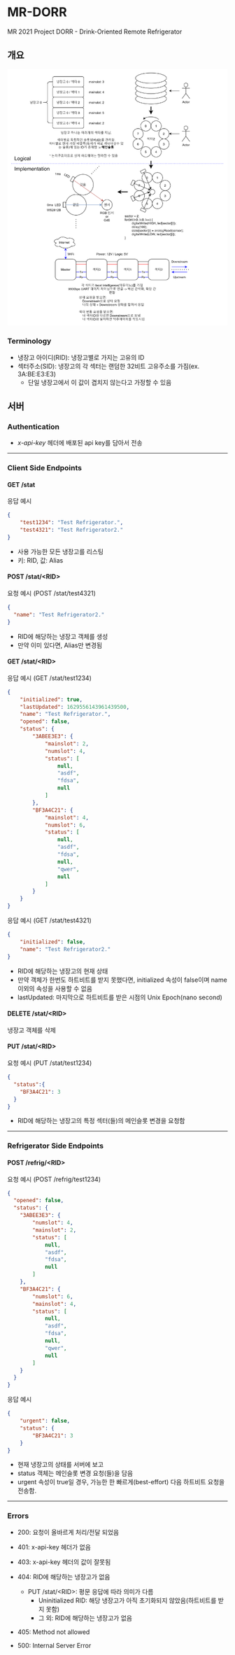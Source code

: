 # MR-DORR
 MR 2021 Project DORR - Drink-Oriented Remote Refrigerator

## 개요
![hardware](assets/hw.png)
### Terminology
* 냉장고 아이디(RID): 냉장고별로 가지는 고유의 ID
* 섹터주소(SID): 냉장고의 각 섹터는 랜덤한 32비트 고유주소를 가짐(ex. 3A:BE:E3:E3)
  * 단일 냉장고에서 이 값이 겹치지 않는다고 가정할 수 있음

## 서버

### Authentication

* *x-api-key* 헤더에 배포된 api key를 담아서 전송
---
### Client Side Endpoints

#### GET /stat
응답 예시
```json
{
    "test1234": "Test Refrigerator.",
    "test4321": "Test Refrigerator2."
}
```
* 사용 가능한 모든 냉장고를 리스팅
* 키: RID, 값: Alias

#### POST /stat/\<RID>
요청 예시 (POST /stat/test4321)
```json
{
  "name": "Test Refrigerator2."
}
```
* RID에 해당하는 냉장고 객체를 생성
* 만약 이미 있다면, Alias만 변경됨

#### GET /stat/\<RID>
응답 예시 (GET /stat/test1234)
```json
{
    "initialized": true,
    "lastUpdated": 1629556143961439500,
    "name": "Test Refrigerator.",
    "opened": false,
    "status": {
        "3ABEE3E3": {
            "mainslot": 2,
            "numslot": 4,
            "status": [
                null,
                "asdf",
                "fdsa",
                null
            ]
        },
        "BF3A4C21": {
            "mainslot": 4,
            "numslot": 6,
            "status": [
                null,
                "asdf",
                "fdsa",
                null,
                "qwer",
                null
            ]
        }
    }
}
```
응답 예시 (GET /stat/test4321)
```json
{
    "initialized": false,
    "name": "Test Refrigerator2."
}
```
* RID에 해당하는 냉장고의 현재 상태
* 만약 객체가 한번도 하트비트를 받지 못했다면, initialized 속성이 false이며 name이외의 속성을 사용할 수 없음
* lastUpdated: 마지막으로 하트비트를 받은 시점의 Unix Epoch(nano second)
  
#### DELETE /stat/\<RID>
냉장고 객체를 삭제

#### PUT /stat/\<RID>
요청 예시 (PUT /stat/test1234)
```json
{
  "status":{
    "BF3A4C21": 3
  }
}
```
* RID에 해당하는 냉장고의 특정 섹터(들)의 메인슬롯 변경을 요청함
---
### Refrigerator Side Endpoints

#### POST /refrig/\<RID>
요청 예시 (POST /refrig/test1234)
```json
{
  "opened": false,
  "status": {
    "3ABEE3E3": {
        "numslot": 4,
        "mainslot": 2,
        "status": [
            null,
            "asdf",
            "fdsa",
            null
        ]
    },
    "BF3A4C21": {
        "numslot": 6,
        "mainslot": 4,
        "status": [
            null,
            "asdf",
            "fdsa",
            null,
            "qwer",
            null
        ]
    }
  }
}
```
응답 예시
```json
{
    "urgent": false,
    "status": {
        "BF3A4C21": 3
    }
}
```
* 현재 냉장고의 상태를 서버에 보고
* status 객체는 메인슬롯 변경 요청(들)을 담음
* urgent 속성이 true일 경우, 가능한 한 빠르게(best-effort) 다음 하트비트 요청을 전송함.

---

### Errors
* 200: 요청이 올바르게 처리/전달 되었음
* 401: x-api-key 헤더가 없음
* 403: x-api-key 헤더의 값이 잘못됨
* 404: RID에 해당하는 냉장고가 없음
  * PUT /stat/\<RID>: 평문 응답에 따라 의미가 다름
    * Uninitialized RID: 해당 냉장고가 아직 초기화되지 않았음(하트비트를 받지 못함)
    * 그 외: RID에 해당하는 냉장고가 없음

* 405: Method not allowed
* 500: Internal Server Error